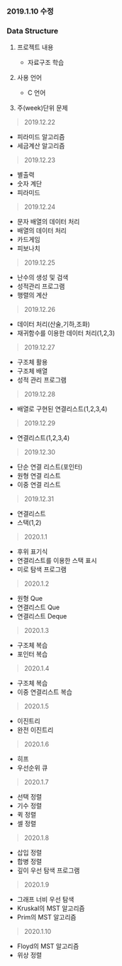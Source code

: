 ### 2019.1.10 수정

### Data Structure

1. 프로젝트 내용
    
    - 자료구조 학습 

2. 사용 언어

    - C 언어

3. 주(week)단위 문제

> 2019.12.22
- 피라미드 알고리즘
- 세금계산 알고리즘

> 2019.12.23
- 별출력
- 숫자 계단
- 피라미드

> 2019.12.24
- 문자 배열의 데이터 처리
- 배열의 데이터 처리
- 카드게임
- 피보나치

> 2019.12.25
- 난수의 생성 및 검색
- 성적관리 프로그램
- 행렬의 계산

> 2019.12.26
- 데이터 처리(산술,기하,조화)
- 재귀함수를 이용한 데이터 처리(1,2,3)

> 2019.12.27
- 구조체 활용
- 구조체 배열
- 성적 관리 프로그램

> 2019.12.28
- 배열로 구현된 연결리스트(1,2,3,4)

> 2019.12.29
- 연결리스트(1,2,3,4)

> 2019.12.30
- 단순 연결 리스트(포인터)
- 원형 연결 리스트
- 이중 연결 리스트

> 2019.12.31
- 연결리스트
- 스택(1,2)

> 2020.1.1
- 후위 표기식
- 연결리스트를 이용한 스택 표시
- 미로 탐색 프로그램

> 2020.1.2
- 원형 Que
- 연결리스트 Que
- 연결리스트 Deque

> 2020.1.3
- 구조체 복습
- 포인터 복습

> 2020.1.4
- 구조체 복습
- 이중 연결리스트 복습

> 2020.1.5
- 이진트리
- 완전 이진트리

> 2020.1.6
- 히프
- 우선순위 큐

> 2020.1.7
- 선택 정렬
- 기수 정렬
- 퀵 정렬
- 셸 정렬

> 2020.1.8
- 삽입 정렬
- 합병 정렬
- 깊이 우선 탐색 프로그램

> 2020.1.9
- 그래프 너비 우선 탐색
- Kruskal의 MST 알고리즘
- Prim의 MST 알고리즘

> 2020.1.10
- Floyd의 MST 알고리즘
- 위상 정렬
